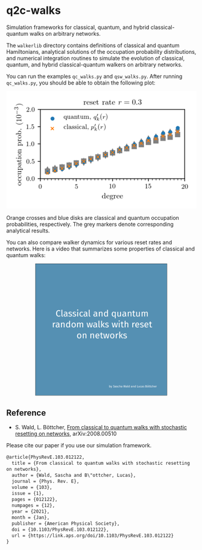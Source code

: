 # q2c-walks

Simulation frameworks for classical, quantum, and hybrid classical-quantum walks on arbitrary networks.

The ``walkerlib`` directory contains definitions of classical and quantum Hamiltonians, analytical solutions of the occupation probability distributions, and numerical integration routines to simulate the evolution of classical, quantum, and hybrid classical-quantum walkers on arbitrary networks.

You can run the examples ``qc_walks.py`` and ``qsw_walks.py``. After running ``qc_walks.py``, you should be able to obtain the following plot: 

<p align="center">
  <img src="qc_plot.png">
</p>

Orange crosses and blue disks are classical and quantum occupation probabilities, respectively. The grey markers denote corresponding analytical results.

You can also compare walker dynamics for various reset rates and networks. Here is a video that summarizes some properties of classical and quantum walks:

<p align="center">
  <a href = "https://vimeo.com/429312302"> <img src="vimeo.png" width = "350"> </a>
</p>

## Reference
* S. Wald, L. Böttcher, [From classical to quantum walks with stochastic resetting on networks](https://arxiv.org/abs/2008.00510), arXiv:2008.00510

Please cite our paper if you use our simulation framework.

```
@article{PhysRevE.103.012122,
  title = {From classical to quantum walks with stochastic resetting on networks},
  author = {Wald, Sascha and B\"ottcher, Lucas},
  journal = {Phys. Rev. E},
  volume = {103},
  issue = {1},
  pages = {012122},
  numpages = {12},
  year = {2021},
  month = {Jan},
  publisher = {American Physical Society},
  doi = {10.1103/PhysRevE.103.012122},
  url = {https://link.aps.org/doi/10.1103/PhysRevE.103.012122}
}
```
